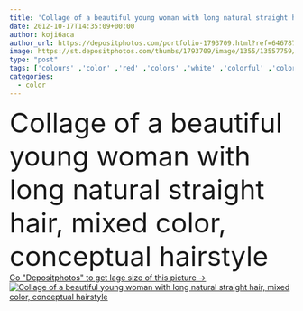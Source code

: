 ```yaml
---
title: 'Collage of a beautiful young woman with long natural straight hair, mixed color, conceptual hairstyle'
date: 2012-10-17T14:35:09+00:00
author: koji6aca
author_url: https://depositphotos.com/portfolio-1793709.html?ref=64678756
image: https://st.depositphotos.com/thumbs/1793709/image/1355/13557759/api_thumb_450.jpg?forcejpeg=true
type: "post"
tags: ['colours' ,'color' ,'red' ,'colors' ,'white' ,'colorful' ,'colored' ,'luxury' ,'shiny' ,'beautiful' ,'bright' ,'studio' ,'girl' ,'female' ,'women' ,'beauty' ,'model' ,'nature' ,'portrait' ,'hair' ,'sensuality' ,'colour' ,'colourful' ,'health' ,'healthy' ,'natural' ,'brown' ,'cutting' ,'face' ,'care' ,'brunette' ,'black' ,'dark' ,'cut' ,'style' ,'fashion' ,'skin' ,'smooth' ,'glamour' ,'pure' ,'woman' ,'fingers' ,'with' ,'cosmetic' ,'make up' ,'makeup' ,'clean' ,'cosmetics' ,'salon' ,'shampoo' ]
categories: 
  - color
---
```

<div aling="center">
            <font size="60"> Collage of a beautiful young woman with long natural straight hair, mixed color, conceptual hairstyle</font>   
</div>
<div>
    <a href='https://st.depositphotos.com/thumbs/1793709/image/1355/13557759/api_thumb_450.jpg?forcejpeg=true?ref=64678756' target=_blank > Go "Depositphotos" to get lage size of this picture ->
        <img href='https://st.depositphotos.com/thumbs/1793709/image/1355/13557759/api_thumb_450.jpg?forcejpeg=true?ref=64678756' src='https://st.depositphotos.com/1793709/1355/i/950/depositphotos_13557759-stock-photo-collage-of-a-beautiful-young.jpg?forcejpeg=true' alt='Collage of a beautiful young woman with long natural straight hair, mixed color, conceptual hairstyle' >
    </a>
</div>
